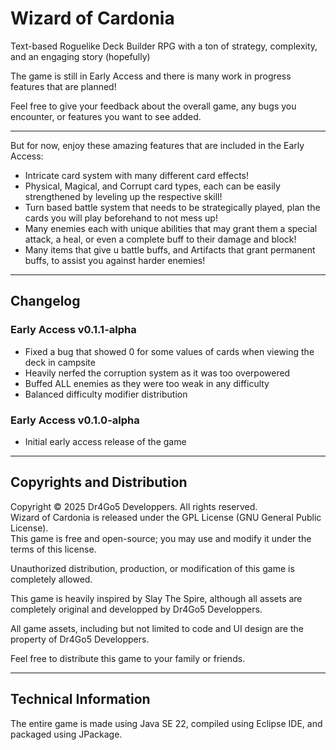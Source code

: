 # Wizard of Cardonia
Text-based Roguelike Deck Builder RPG with a ton of strategy, complexity, and an engaging story (hopefully)

The game is still in Early Access and there is many work in progress features that are planned!

Feel free to give your feedback about the overall game, any bugs you encounter, or features you want to see added.

___________________________________________________________________________________________________________________________________________________________________

But for now, enjoy these amazing features that are included in the Early Access:
- Intricate card system with many different card effects!
- Physical, Magical, and Corrupt card types, each can be easily strengthened by leveling up the respective skill!
- Turn based battle system that needs to be strategically played, plan the cards you will play beforehand to not mess up!
- Many enemies each with unique abilities that may grant them a special attack, a heal, or even a complete buff to their damage and block!
- Many items that give u battle buffs, and Artifacts that grant permanent buffs, to assist you against harder enemies!

___________________________________________________________________________________________________________________________________________________________________

## Changelog

### Early Access v0.1.1-alpha
- Fixed a bug that showed 0 for some values of cards when viewing the deck in campsite
- Heavily nerfed the corruption system as it was too overpowered
- Buffed ALL enemies as they were too weak in any difficulty
- Balanced difficulty modifier distribution

### Early Access v0.1.0-alpha
- Initial early access release of the game
___________________________________________________________________________________________________________________________________________________________________

## Copyrights and Distribution

Copyright © 2025 Dr4Go5 Developpers. All rights reserved. \
Wizard of Cardonia is released under the GPL License (GNU General Public License). \
This game is free and open-source; you may use and modify it under the terms of this license. 

Unauthorized distribution, production, or modification of this game is completely allowed.

This game is heavily inspired by Slay The Spire, although all assets are completely original and developped by Dr4Go5 Developpers.

All game assets, including but not limited to code and UI design are the property of Dr4Go5 Developpers.

Feel free to distribute this game to your family or friends.

___________________________________________________________________________________________________________________________________________________________________

## Technical Information

The entire game is made using Java SE 22, compiled using Eclipse IDE, and packaged using JPackage. 
